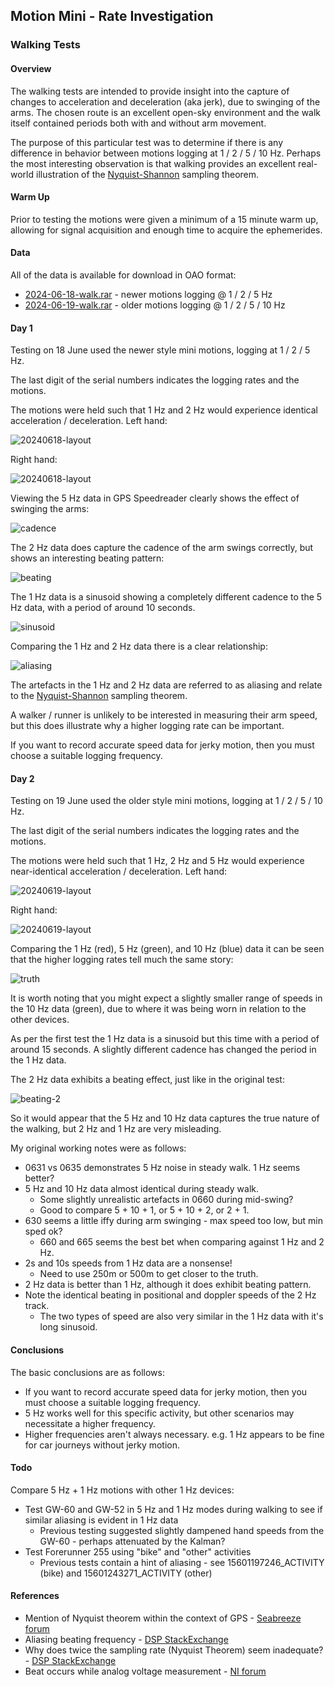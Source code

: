 ## Motion Mini - Rate Investigation

### Walking Tests

#### Overview

The walking tests are intended to provide insight into the capture of changes to acceleration and deceleration (aka jerk), due to swinging of the arms. The chosen route is an excellent open-sky environment and the walk itself contained periods both with and without arm movement.

The purpose of this particular test was to determine if there is any difference in behavior between motions logging at 1 / 2 / 5 / 10 Hz. Perhaps the most interesting observation is that walking provides an excellent real-world illustration of the [Nyquist-Shannon](https://en.wikipedia.org/wiki/Nyquist%E2%80%93Shannon_sampling_theorem) sampling theorem.



#### Warm Up

Prior to testing the motions were given a minimum of a 15 minute warm up, allowing for signal acquisition and enough time to acquire the ephemerides.



#### Data

All of the data is available for download in OAO format:

- [2024-06-18-walk.rar](2024-06-18-walk.rar) - newer motions logging @ 1 / 2 / 5 Hz
- [2024-06-19-walk.rar](2024-06-19-walk.rar) - older motions logging @ 1 / 2 / 5 / 10 Hz



#### Day 1

Testing on 18 June used the newer style mini motions, logging at 1 / 2 / 5 Hz.

The last digit of the serial numbers indicates the logging rates and the motions.

The motions were held such that 1 Hz and 2 Hz would experience identical acceleration / deceleration. Left hand:

![20240618-layout](img/20240618_140812.jpg)

Right hand:

![20240618-layout](img/20240618_140839.jpg)



Viewing the 5 Hz data in GPS Speedreader clearly shows the effect of swinging the arms:

![cadence](img/cadence.png)



The 2 Hz data does capture the cadence of the arm swings correctly, but shows an interesting beating pattern:

![beating](img/beating.png)



The 1 Hz data is a sinusoid showing a completely different cadence to the 5 Hz data, with a period of around 10 seconds.

![sinusoid](img/sinusoid.png)



Comparing the 1 Hz and 2 Hz data there is a clear relationship:

![aliasing](img/aliasing.png)



The artefacts in the 1 Hz and 2 Hz data are referred to as aliasing and relate to the [Nyquist-Shannon](https://en.wikipedia.org/wiki/Nyquist%E2%80%93Shannon_sampling_theorem) sampling theorem.

A walker / runner is unlikely to be interested in measuring their arm speed, but this does illustrate why a higher logging rate can be important.

If you want to record accurate speed data for jerky motion, then you must choose a suitable logging frequency.



#### Day 2

Testing on 19 June used the older style mini motions, logging at 1 / 2 / 5 / 10 Hz.

The last digit of the serial numbers indicates the logging rates and the motions.

The motions were held such that 1 Hz, 2 Hz and 5 Hz would experience near-identical acceleration / deceleration. Left hand:

![20240619-layout](img/20240619_161836.jpg)

Right hand:

![20240619-layout](img/20240619_161854.jpg)



Comparing the 1 Hz (red), 5 Hz (green), and 10 Hz (blue) data it can be seen that the higher logging rates tell much the same story:

![truth](img/truth.png)

It is worth noting that you might expect a slightly smaller range of speeds in the 10 Hz data (green), due to where it was being worn in relation to the other devices.

As per the first test the 1 Hz data is a sinusoid but this time with a period of around 15 seconds. A slightly different cadence has changed the period in the 1 Hz data.

The 2 Hz data exhibits a beating effect, just like in the original test:

![beating-2](img/beating-2.png)



So it would appear that the 5 Hz and 10 Hz data captures the true nature of the walking, but 2 Hz and 1 Hz are very misleading.



My original working notes were as follows:

- 0631 vs 0635 demonstrates 5 Hz noise in steady walk. 1 Hz seems better?
- 5 Hz and 10 Hz data almost identical during steady walk.
  - Some slightly unrealistic artefacts in 0660 during mid-swing?
  - Good to compare 5 + 10 + 1, or 5 + 10 + 2, or 2 + 1.
- 630 seems a little iffy during arm swinging - max speed too low, but min sped ok?
  - 660 and 665 seems the best bet when comparing against 1 Hz and 2 Hz.
- 2s and 10s speeds from 1 Hz data are a nonsense!
  - Need to use 250m or 500m to get closer to the truth.
- 2 Hz data is better than 1 Hz, although it does exhibit beating pattern.
- Note the identical beating in positional and doppler speeds of the 2 Hz track.
  - The two types of speed are also very similar in the 1 Hz data with it's long sinusoid.




#### Conclusions

The basic conclusions are as follows:

- If you want to record accurate speed data for jerky motion, then you must choose a suitable logging frequency.
- 5 Hz works well for this specific activity, but other scenarios may necessitate a higher frequency.
- Higher frequencies aren't always necessary. e.g. 1 Hz appears to be fine for car journeys without jerky motion.



#### Todo

Compare 5 Hz + 1 Hz motions with other 1 Hz devices:

- Test GW-60 and GW-52 in 5 Hz and 1 Hz modes during walking to see if similar aliasing is evident in 1 Hz data
  - Previous testing suggested slightly dampened hand speeds from the GW-60 - perhaps attenuated by the Kalman?
- Test Forerunner 255 using "bike" and "other" activities
  - Previous tests contain a hint of aliasing - see 15601197246_ACTIVITY (bike) and 15601243271_ACTIVITY (other)



#### References

- Mention of Nyquist theorem within the context of GPS - [Seabreeze forum](https://www.seabreeze.com.au/forums/Windsurfing/Gps/Speed-Accuracy?page=5#2731952)
- Aliasing beating frequency - [DSP StackExchange](https://dsp.stackexchange.com/questions/10398/aliasing-beating-frequency)
- Why does twice the sampling rate (Nyquist Theorem) seem inadequate? - [DSP StackExchange](https://dsp.stackexchange.com/questions/76746/why-does-twice-the-sampling-rate-nyquist-theorem-seem-inadequate)
- Beat occurs while analog voltage measurement - [NI forum](https://forums.ni.com/t5/Multifunction-DAQ/Beat-occurs-while-analog-voltage-measurement/td-p/2978735)
